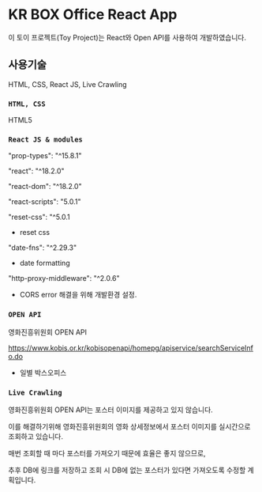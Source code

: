 # KR BOX Office React App

이 토이 프로젝트(Toy Project)는 React와 Open API를 사용하여 개발하였습니다.

## 사용기술
HTML, CSS, React JS, Live Crawling

### `HTML, CSS`
HTML5

### `React JS & modules`
"prop-types": "^15.8.1"

"react": "^18.2.0"

"react-dom": "^18.2.0"

"react-scripts": "5.0.1"

"reset-css": "^5.0.1
 - reset css
  
"date-fns": "^2.29.3"
 - date formatting

"http-proxy-middleware": "^2.0.6"
 - CORS error 해결을 위해 개발환경 설정.

### `OPEN API`
영화진흥위원회 OPEN API

https://www.kobis.or.kr/kobisopenapi/homepg/apiservice/searchServiceInfo.do
- 일별 박스오피스 

### `Live Crawling`
영화진흥위원회 OPEN API는 포스터 이미지를 제공하고 있지 않습니다.

이를 해결하기위해 영화진흥위원회의 영화 상세정보에서 포스터 이미지를 실시간으로 조회하고 있습니다.


매번 조회할 때 마다 포스터를 가져오기 때문에 효율은 좋지 않으므로, 

추후 DB에 링크를 저장하고 조회 시 DB에 없는 포스터가 있다면 가져오도록 수정할 계획입니다.
